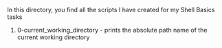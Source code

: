 In this directory, you find all the scripts I have created for my Shell Basics tasks

1. 0-current_working_directory - prints the absolute path name of the current working directory

